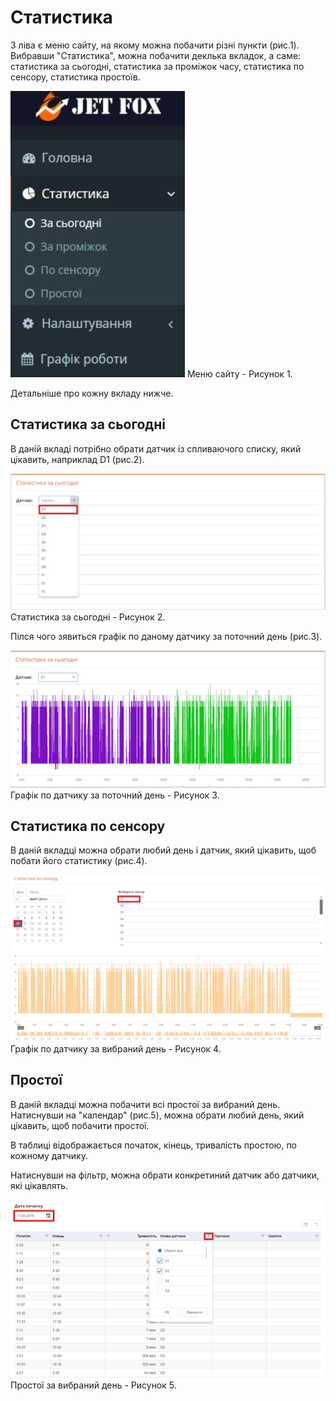 # Статистика

З ліва є меню сайту, на якому можна побачити різні пункти (рис.1). Вибравши "Статистика", можна побачити деклька вкладок, а саме: статистика за сьогодні, статистика за проміжок часу, статистика по сенсору, статистика простоїв.

![sensor](../../img/site/menu_statistics.jpg) Меню сайту - Рисунок 1.

Детальніше про кожну вкладу нижче.

## Статистика за сьогодні

В даній вкладі потрібно обрати датчик із спливаючого списку, який цікавить, наприклад D1 (рис.2).

![sensor](../../img/site/statistics_for_today.jpg)
Статистика за сьогодні - Рисунок 2.

Пілся чого зявиться графік по даному датчику за поточний день (рис.3).

![sensor](../../img/site/D1.jpg)
Графік по датчику за поточний день - Рисунок 3.

## Статистика по сенсору

В даній вкладці можна обрати любий день і датчик, який цікавить, щоб побати його статистику (рис.4).

![sensor](../../img/site/sensor.jpg)
Графік по датчику за вибраний день - Рисунок 4.

## Простої

В даній вкладці можна побачити всі простої за вибраний день. Натиснувши на "календар" (рис.5), можна обрати любий день, який цікавить, щоб побачити простої.

В таблиці відображається початок, кінець, тривалість простою, по кожному датчику.

Натиснувши на фільтр, можна обрати конкретиний датчик або датчики, які цікавлять.

![sensor](../../img/site/schedule_downtime.jpg)
Простої за вибраний день - Рисунок 5.